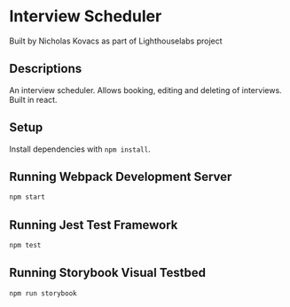# Interview Scheduler
Built by Nicholas Kovacs as part of Lighthouselabs project

## Descriptions
An interview scheduler. Allows booking, editing and deleting of interviews. Built in react.

## Setup

Install dependencies with `npm install`.

## Running Webpack Development Server

```sh
npm start
```

## Running Jest Test Framework

```sh
npm test
```

## Running Storybook Visual Testbed

```sh
npm run storybook
```
